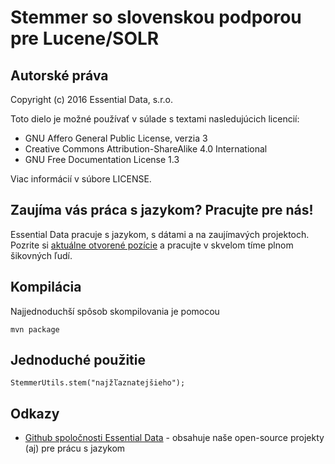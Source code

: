 Stemmer so slovenskou podporou pre Lucene/SOLR
==============================================

Autorské práva
--------------

Copyright (c) 2016 Essential Data, s.r.o.

Toto dielo je možné používať v súlade s textami nasledujúcich licencií:

* GNU Affero General Public License, verzia 3
* Creative Commons Attribution-ShareAlike 4.0 International
* GNU Free Documentation License 1.3

Viac informácií v súbore LICENSE. 

Zaujíma vás práca s jazykom? Pracujte pre nás!
----------------------------------------------

Essential Data pracuje s jazykom, s dátami a na zaujímavých projektoch. Pozrite si
[aktuálne otvorené pozície](http://www.essential-data.sk/pracujte-pre-nas/) a pracujte v skvelom
tíme plnom šikovných ľudí.

Kompilácia
----------

Najjednoduchší spôsob skompilovania je pomocou 

```
mvn package
```

Jednoduché použitie
-------------------


```
StemmerUtils.stem("najžľaznatejšieho");
```

Odkazy
------

* [Github spoločnosti Essential Data](https://github.com/essential-data/) - obsahuje naše open-source projekty (aj) pre prácu s jazykom